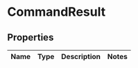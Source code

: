 # CommandResult

## Properties
Name | Type | Description | Notes
------------ | ------------- | ------------- | -------------

